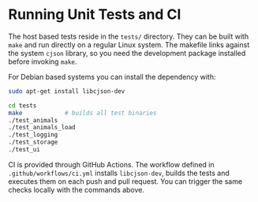 # Running Unit Tests and CI

The host based tests reside in the `tests/` directory. They can be built with
`make` and run directly on a regular Linux system. The makefile links against
the system `cjson` library, so you need the development package installed
before invoking `make`.

For Debian based systems you can install the dependency with:

```bash
sudo apt-get install libcjson-dev
```

```bash
cd tests
make            # builds all test binaries
./test_animals
./test_animals_load
./test_logging
./test_storage
./test_ui
```

CI is provided through GitHub Actions. The workflow defined in
`.github/workflows/ci.yml` installs `libcjson-dev`, builds the tests and executes
them on each push and pull request. You can trigger the same checks locally with
the commands above.
